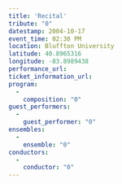 ```yaml
---
title: 'Recital'
tribute: "0"
datestamp: 2004-10-17
event_time: 02:30 PM
location: Bluffton University
latitude: 40.8965316
longitude: -83.8989438
performance_url: 
ticket_information_url: 
program: 
  -
    composition: "0"
guest_performers: 
  -
    guest_performer: "0"
ensembles: 
  -
    ensemble: "0"
conductors: 
  -
    conductor: "0"
---
```

